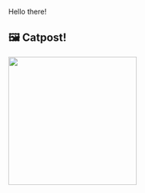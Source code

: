 Hello there!



## 🖼️ Catpost!

<sub>
    <img src="https://cdn2.thecatapi.com/images/6gj.jpg" height="256">
</sub>

